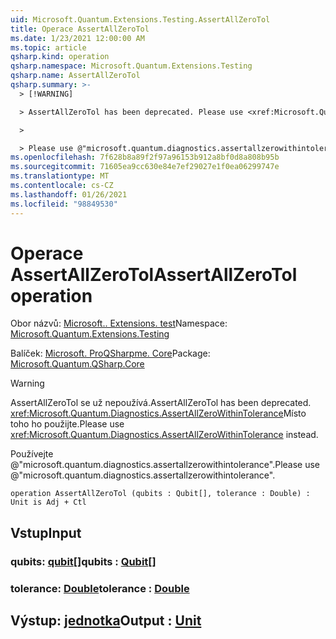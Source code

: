 ```yaml
---
uid: Microsoft.Quantum.Extensions.Testing.AssertAllZeroTol
title: Operace AssertAllZeroTol
ms.date: 1/23/2021 12:00:00 AM
ms.topic: article
qsharp.kind: operation
qsharp.namespace: Microsoft.Quantum.Extensions.Testing
qsharp.name: AssertAllZeroTol
qsharp.summary: >-
  > [!WARNING]

  > AssertAllZeroTol has been deprecated. Please use <xref:Microsoft.Quantum.Diagnostics.AssertAllZeroWithinTolerance> instead.

  >

  > Please use @"microsoft.quantum.diagnostics.assertallzerowithintolerance".
ms.openlocfilehash: 7f628b8a89f2f97a96153b912a8bf0d8a808b95b
ms.sourcegitcommit: 71605ea9cc630e84e7ef29027e1f0ea06299747e
ms.translationtype: MT
ms.contentlocale: cs-CZ
ms.lasthandoff: 01/26/2021
ms.locfileid: "98849530"
---
```

# <a name="assertallzerotol-operation"></a><span data-ttu-id="9b62c-102">Operace AssertAllZeroTol</span><span class="sxs-lookup"><span data-stu-id="9b62c-102">AssertAllZeroTol operation</span></span>

<span data-ttu-id="9b62c-103">Obor názvů: [Microsoft.. Extensions. test](xref:Microsoft.Quantum.Extensions.Testing)</span><span class="sxs-lookup"><span data-stu-id="9b62c-103">Namespace: [Microsoft.Quantum.Extensions.Testing](xref:Microsoft.Quantum.Extensions.Testing)</span></span>

<span data-ttu-id="9b62c-104">Balíček: [Microsoft. ProQSharpme. Core](https://nuget.org/packages/Microsoft.Quantum.QSharp.Core)</span><span class="sxs-lookup"><span data-stu-id="9b62c-104">Package: [Microsoft.Quantum.QSharp.Core](https://nuget.org/packages/Microsoft.Quantum.QSharp.Core)</span></span>


> [!WARNING]
> <span data-ttu-id="9b62c-105">AssertAllZeroTol se už nepoužívá.</span><span class="sxs-lookup"><span data-stu-id="9b62c-105">AssertAllZeroTol has been deprecated.</span></span> <span data-ttu-id="9b62c-106"><xref:Microsoft.Quantum.Diagnostics.AssertAllZeroWithinTolerance>Místo toho ho použijte.</span><span class="sxs-lookup"><span data-stu-id="9b62c-106">Please use <xref:Microsoft.Quantum.Diagnostics.AssertAllZeroWithinTolerance> instead.</span></span>
>
> <span data-ttu-id="9b62c-107">Používejte @"microsoft.quantum.diagnostics.assertallzerowithintolerance".</span><span class="sxs-lookup"><span data-stu-id="9b62c-107">Please use @"microsoft.quantum.diagnostics.assertallzerowithintolerance".</span></span>



```qsharp
operation AssertAllZeroTol (qubits : Qubit[], tolerance : Double) : Unit is Adj + Ctl
```


## <a name="input"></a><span data-ttu-id="9b62c-108">Vstup</span><span class="sxs-lookup"><span data-stu-id="9b62c-108">Input</span></span>

### <a name="qubits--qubit"></a><span data-ttu-id="9b62c-109">qubits: [qubit](xref:microsoft.quantum.lang-ref.qubit)[]</span><span class="sxs-lookup"><span data-stu-id="9b62c-109">qubits : [Qubit](xref:microsoft.quantum.lang-ref.qubit)[]</span></span>




### <a name="tolerance--double"></a><span data-ttu-id="9b62c-110">tolerance: [Double](xref:microsoft.quantum.lang-ref.double)</span><span class="sxs-lookup"><span data-stu-id="9b62c-110">tolerance : [Double](xref:microsoft.quantum.lang-ref.double)</span></span>





## <a name="output--unit"></a><span data-ttu-id="9b62c-111">Výstup: [jednotka](xref:microsoft.quantum.lang-ref.unit)</span><span class="sxs-lookup"><span data-stu-id="9b62c-111">Output : [Unit](xref:microsoft.quantum.lang-ref.unit)</span></span>

